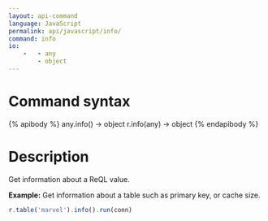 ```yaml
---
layout: api-command
language: JavaScript
permalink: api/javascript/info/
command: info
io:
    -   - any
        - object
---
```


# Command syntax #

{% apibody %}
any.info() &rarr; object
r.info(any) &rarr; object
{% endapibody %}

# Description #

Get information about a ReQL value.

__Example:__ Get information about a table such as primary key, or cache size.

```js
r.table('marvel').info().run(conn)
```
